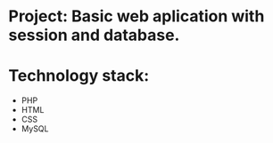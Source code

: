 # Project: Basic web aplication with session and database.
# Technology stack: 
  * PHP
  * HTML
  * CSS
  * MySQL
